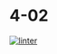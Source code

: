 # 4-02
[![linter](https://github.com/Daniel-Pawelko/4-02/workflows/linter/badge.svg)](https://github.com/marketplace/actions/super-linter)   
